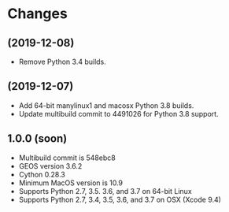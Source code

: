 Changes
=======

(2019-12-08)
------------

* Remove Python 3.4 builds.

(2019-12-07)
------------

* Add 64-bit manylinux1 and macosx Python 3.8 builds.
* Update multibuild commit to 4491026 for Python 3.8 support.

1.0.0 (soon)
------------

* Multibuild commit is 548ebc8
* GEOS version 3.6.2
* Cython 0.28.3
* Minimum MacOS version is 10.9
* Supports Python 2.7, 3.5. 3.6, and 3.7 on 64-bit Linux
* Supports Python 2.7, 3.4, 3.5, 3.6, and 3.7 on OSX (Xcode 9.4)

